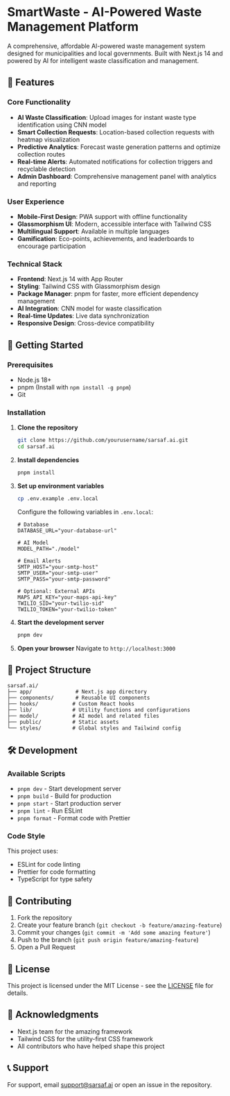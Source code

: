 # SmartWaste - AI-Powered Waste Management Platform

A comprehensive, affordable AI-powered waste management system designed for municipalities and local governments. Built with Next.js 14 and powered by AI for intelligent waste classification and management.

## 🌟 Features

### Core Functionality
- **AI Waste Classification**: Upload images for instant waste type identification using CNN model
- **Smart Collection Requests**: Location-based collection requests with heatmap visualization
- **Predictive Analytics**: Forecast waste generation patterns and optimize collection routes
- **Real-time Alerts**: Automated notifications for collection triggers and recyclable detection
- **Admin Dashboard**: Comprehensive management panel with analytics and reporting

### User Experience
- **Mobile-First Design**: PWA support with offline functionality
- **Glassmorphism UI**: Modern, accessible interface with Tailwind CSS
- **Multilingual Support**: Available in multiple languages
- **Gamification**: Eco-points, achievements, and leaderboards to encourage participation

### Technical Stack
- **Frontend**: Next.js 14 with App Router
- **Styling**: Tailwind CSS with Glassmorphism design
- **Package Manager**: pnpm for faster, more efficient dependency management
- **AI Integration**: CNN model for waste classification
- **Real-time Updates**: Live data synchronization
- **Responsive Design**: Cross-device compatibility

## 🚀 Getting Started

### Prerequisites
- Node.js 18+ 
- pnpm (Install with `npm install -g pnpm`)
- Git

### Installation

1. **Clone the repository**
   ```bash
   git clone https://github.com/yourusername/sarsaf.ai.git
   cd sarsaf.ai
   ```

2. **Install dependencies**
   ```bash
   pnpm install
   ```

3. **Set up environment variables**
   ```bash
   cp .env.example .env.local
   ```
   
   Configure the following variables in `.env.local`:
   ```env
   # Database
   DATABASE_URL="your-database-url"
   
   # AI Model
   MODEL_PATH="./model"
   
   # Email Alerts
   SMTP_HOST="your-smtp-host"
   SMTP_USER="your-smtp-user"
   SMTP_PASS="your-smtp-password"
   
   # Optional: External APIs
   MAPS_API_KEY="your-maps-api-key"
   TWILIO_SID="your-twilio-sid"
   TWILIO_TOKEN="your-twilio-token"
   ```

4. **Start the development server**
   ```bash
   pnpm dev
   ```

5. **Open your browser**
   Navigate to `http://localhost:3000`

## 📁 Project Structure

```
sarsaf.ai/
├── app/              # Next.js app directory
├── components/       # Reusable UI components
├── hooks/           # Custom React hooks
├── lib/             # Utility functions and configurations
├── model/           # AI model and related files
├── public/          # Static assets
└── styles/          # Global styles and Tailwind config
```

## 🛠️ Development

### Available Scripts

- `pnpm dev` - Start development server
- `pnpm build` - Build for production
- `pnpm start` - Start production server
- `pnpm lint` - Run ESLint
- `pnpm format` - Format code with Prettier

### Code Style

This project uses:
- ESLint for code linting
- Prettier for code formatting
- TypeScript for type safety

## 🤝 Contributing

1. Fork the repository
2. Create your feature branch (`git checkout -b feature/amazing-feature`)
3. Commit your changes (`git commit -m 'Add some amazing feature'`)
4. Push to the branch (`git push origin feature/amazing-feature`)
5. Open a Pull Request

## 📝 License

This project is licensed under the MIT License - see the [LICENSE](LICENSE) file for details.

## 🙏 Acknowledgments

- Next.js team for the amazing framework
- Tailwind CSS for the utility-first CSS framework
- All contributors who have helped shape this project

## 📞 Support

For support, email support@sarsaf.ai or open an issue in the repository.
